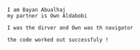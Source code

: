     I am Bayan Abualhaj 
    my partner is Own Aldabobi 

    I was the dirver and Own was th navigator 

    the code worked out successfuly ! 
    
